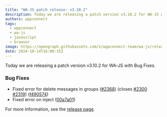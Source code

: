 ```yaml
---
title: "WA-JS patch release: v3.10.2"
description: Today we are releasing a patch version v3.10.2 for WA-JS with Bug Fixes.
authors: wppconnect
tags:
  - wppconnect
  - wa-js
  - javascript
  - browser
image: https://opengraph.githubassets.com/1/wppconnect-team/wa-js/releases/tag/v3.10.2
date: 2024-10-14T16:00:15Z
---
```


Today we are releasing a patch version v3.10.2 for WA-JS with Bug Fixes.

<!--truncate-->

### Bug Fixes

* Fixed error for delete messages in groups ([#2368](https://github.com/wppconnect-team/wa-js/issues/2368)) (closes [#2300](https://github.com/wppconnect-team/wa-js/issues/2300) [#2319](https://github.com/wppconnect-team/wa-js/issues/2319)) ([f490574](https://github.com/wppconnect-team/wa-js/commit/f490574e5782ee10b8e8cca7361f0612f1cc01ba))
* Fixed error on inject ([00a7a01](https://github.com/wppconnect-team/wa-js/commit/00a7a0108814d92123239be3bff072c1613f4dd2))

For more information, see the [release page](https://github.com/wppconnect-team/wa-js/releases/tag/v3.10.2).